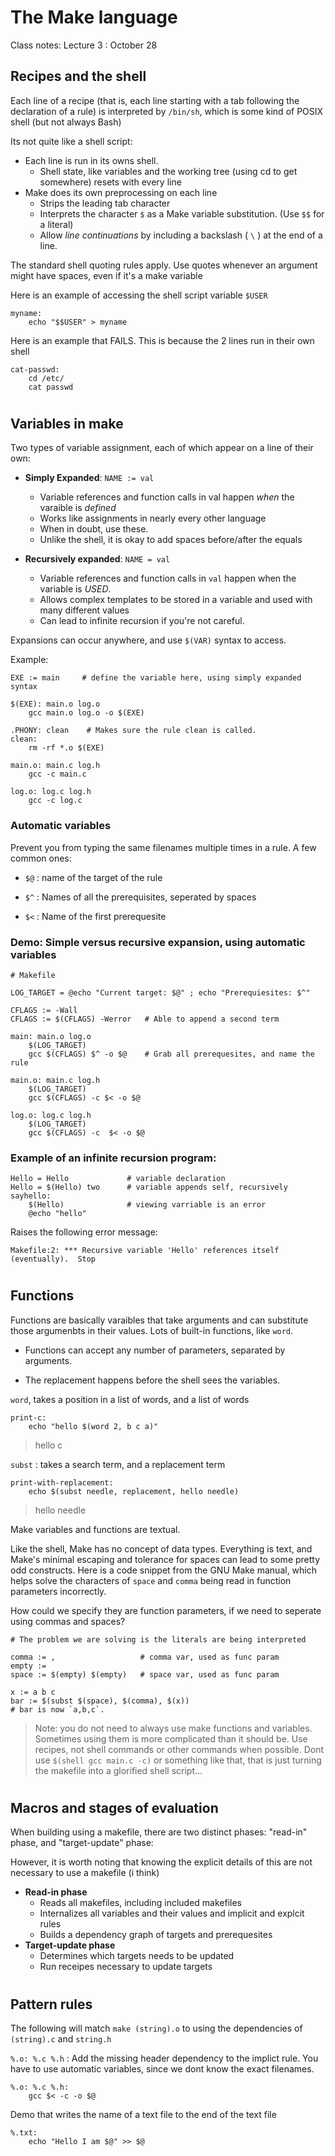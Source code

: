 # The Make language
Class notes: Lecture 3 : October 28



## Recipes and the shell

Each line of a recipe (that is, each line starting with a tab following the declaration of a rule) is interpreted by `/bin/sh`, which is some kind of POSIX shell (but not always Bash)


Its not quite like a shell script:
- Each line is run in its owns shell.
    - Shell state, like variables and the working tree (using cd to get somewhere) resets with every line
- Make does its own preprocessing on each line
    - Strips the leading tab character
    - Interprets the character `$` as a Make variable substitution. (Use `$$` for a literal)
    - Allow _line continuations_ by including a backslash ( `\` ) at the end of a line.

The standard shell quoting rules apply. Use quotes whenever an argument might have spaces, even if it's a make variable

Here is an example of accessing the shell script variable `$USER`
```make= 
myname: 
	echo "$$USER" > myname 
```

Here is an example that FAILS.  This is because the 2 lines run in their own shell
```make=
cat-passwd:
	cd /etc/
	cat passwd
```
#
## Variables in make

Two types of variable assignment, each of which appear on a line of their own:
- **Simply Expanded**: `NAME := val`
    - Variable references and function calls in val happen _when_ the varaible is _defined_
    - Works like assignments in nearly every other language
    - When in doubt, use these.
    - Unlike the shell, it is okay to add spaces before/after the equals

- **Recursively expanded**: `NAME = val`
    - Variable references and function calls in `val` happen when the variable is _USED_.
    - Allows complex templates to be stored in a variable and used with many different values
    - Can lead to infinite recursion if you're not careful.

Expansions can occur anywhere, and use `$(VAR)` syntax to access.

Example: 
```make=
EXE := main     # define the variable here, using simply expanded syntax

$(EXE): main.o log.o
	gcc main.o log.o -o $(EXE)

.PHONY: clean    # Makes sure the rule clean is called.
clean:
	rm -rf *.o $(EXE)
	
main.o: main.c log.h
	gcc -c main.c

log.o: log.c log.h
	gcc -c log.c
```

### Automatic variables

Prevent you from typing the same filenames multiple times in a rule. A few common ones:

- `$@` : name of the target of the rule

- `$^` : Names of all the prerequisites, seperated by spaces

- `$<` : Name of the first prerequesite



### Demo: Simple versus recursive expansion, using automatic variables 

```make=
# Makefile

LOG_TARGET = @echo "Current target: $@" ; echo "Prerequiesites: $^"

CFLAGS := -Wall
CFLAGS := $(CFLAGS) -Werror   # Able to append a second term

main: main.o log.o
    $(LOG_TARGET)
    gcc $(CFLAGS) $^ -o $@    # Grab all prerequesites, and name the rule

main.o: main.c log.h
    $(LOG_TARGET)
    gcc $(CFLAGS) -c $< -o $@

log.o: log.c log.h
    $(LOG_TARGET)
    gcc $(CFLAGS) -c  $< -o $@
```

### Example of an infinite recursion program:
```make=
Hello = Hello             # variable declaration
Hello = $(Hello) two      # variable appends self, recursively
sayhello:
	$(Hello)              # viewing varriable is an error
	@echo "hello"
```

Raises the following error message:

`Makefile:2: *** Recursive variable 'Hello' references itself (eventually).  Stop`

#

## Functions

Functions are basically varaibles that take arguments and can substitute those argumenbts in their values. Lots of built-in functions, like `word`.

- Functions can accept any number of parameters, separated by arguments.

- The replacement happens before the shell sees the variables. 

`word`, takes a position in a list of words, and a list of words
```make=
print-c:
    echo "hello $(word 2, b c a)" 
```
> hello c

`subst` : takes a search term, and a replacement term
```make=
print-with-replacement:
    echo $(subst needle, replacement, hello needle)
```
> hello needle


Make variables and functions are textual.

Like the shell, Make has no concept of data types. Everything is text, and Make's minimal escaping and tolerance for spaces can lead to some pretty odd constructs. Here is a code snippet from the GNU Make manual, which helps solve the characters of `space` and `comma` being read in function parameters incorrectly. 

How could we specify they are function parameters, if we need to seperate using commas and spaces?
```make=
# The problem we are solving is the literals are being interpreted

comma := ,                   # comma var, used as func param
empty :=                     
space := $(empty) $(empty)   # space var, used as func param

x := a b c
bar := $(subst $(space), $(comma), $(x)) 
# bar is now `a,b,c`.
```

> Note: you do not need to always use make functions and variables. Sometimes using them is more complicated than it should be. Use recipes, not shell commands or other commands when possible. Dont use `$(shell gcc main.c -c)` or something like that, that is just turning the makefile into a glorified shell script...
#

## Macros and stages of evaluation
When building using a makefile, there are two distinct phases: "read-in" phase, and  "target-update" phase:

However, it is worth noting that knowing the explicit details of this are not necessary to use a makefile (i think)

- **Read-in phase** 
    - Reads all makefiles, including included makefiles
    - Internalizes all variables and their values and implicit and explcit rules
    - Builds a dependency graph of targets and prerequesites
- **Target-update phase**
    - Determines which targets needs to be updated
    - Run receipes necessary to update targets

# 

## Pattern rules

The following will match `make (string).o` to using the dependencies of `(string).c` and `string.h`

`%.o: %.c %.h` : Add the missing header dependency to the implict rule. You have to use automatic variables, since we dont know the exact filenames.

```make=
%.o: %.c %.h:
    gcc $< -c -o $@ 
```

Demo that writes the name of a text file to the end of the text file 
```make=
%.txt:
    echo "Hello I am $@" >> $@
```
